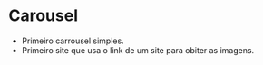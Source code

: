 # Carousel

- Primeiro carrousel simples.
- Primeiro site que usa o link de um site para obiter as imagens.
